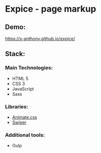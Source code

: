 # Expice - page markup 
## Demo:
https://s-anthony.github.io/expice/
## Stack:
### Main Technologies:
- HTML 5
- CSS 3
- JavaScript
- Sass
### Libraries:
- [Animate.css](https://animate.style)
- [Swiper](https://swiperjs.com) 
### Additional tools: 
- Gulp
